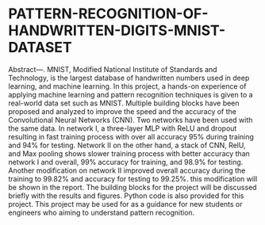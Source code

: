 # PATTERN-RECOGNITION-OF-HANDWRITTEN-DIGITS-MNIST-DATASET
Abstract—. MNIST, Modified National Institute of Standards and Technology, is the largest database of handwritten numbers used in deep learning, and machine learning. In this project, a hands-on experience of applying machine learning and pattern recognition techniques is given to a real-world data set such as MNIST. Multiple building blocks have been proposed and analyzed to improve the speed and the accuracy of the Convolutional Neural Networks (CNN). Two networks have been used with the same data. In network I, a three-layer MLP with ReLU and dropout resulting in fast training process with over all accuracy 95% during training and 94% for testing. Network II on the other hand, a stack of CNN, RelU, and Max pooling shows slower training process with better accuracy than network I and overall, 99% accuracy for training, and 98.9% for testing. Another modification on network II improved overall accuracy during the training to 99.82% and accuracy for testing to 99.25%. this modification will be shown in the report. The building blocks for the project will be discussed briefly with the results and figures. Python code is also provided for this project. This project may be used for as a guidance for new students or engineers who aiming to understand pattern recognition.

